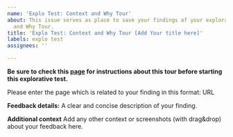 ```yaml
---
name: 'Explo Test: Context and Why Tour'
about: This issue serves as place to save your findings of your explorative test Context
  and Why Tour.
title: 'Explo Test: Context and Why Tour [Add Your title here]'
labels: explo test
assignees: ''

---
```


**Be sure to check this [page](https://pages.github.tools.sap/e2e-scenario-enablement/explo-tests/context-and-why-tour) for instructions about this tour before starting this explorative test.**

Please enter the page which is related to your finding in this format:
URL 

**Feedback details:**
A clear and concise description of your finding.


**Additional context**
Add any other context or screenshots (with drag&drop) about your feedback here.
